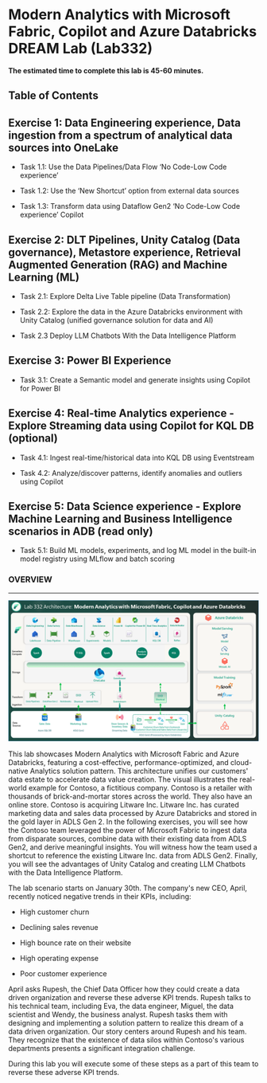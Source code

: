 
# **Modern Analytics with Microsoft Fabric, Copilot and Azure Databricks DREAM Lab (Lab332)**
**The estimated time to complete this lab is 45-60 minutes.**
 
## **Table of Contents**
 
## **Exercise 1: Data Engineering experience, Data ingestion from a spectrum of analytical data sources into OneLake**
 
 - Task 1.1: Use the Data Pipelines/Data Flow ‘No Code-Low Code experience’

 - Task 1.2: Use the ‘New Shortcut’ option from external data sources

 - Task 1.3: Transform data using Dataflow Gen2 ‘No Code-Low Code experience’ Copilot
 


## **Exercise 2: DLT Pipelines, Unity Catalog (Data governance), Metastore experience, Retrieval Augmented Generation (RAG) and Machine Learning (ML)**
 
 - Task 2.1: Explore Delta Live Table pipeline (Data Transformation)
 
 - Task 2.2: Explore the data in the Azure Databricks environment with Unity Catalog (unified governance solution for data and AI)
	
 - Task 2.3 Deploy LLM Chatbots With the Data Intelligence Platform 

 
## **Exercise 3: Power BI Experience**
 
- Task 3.1: Create a Semantic model and generate insights using Copilot for Power BI


## **Exercise 4: Real-time Analytics experience - Explore Streaming data using Copilot for KQL DB (optional)**
 
- Task 4.1: Ingest real-time/historical data into KQL DB using Eventstream
 
- Task 4.2: Analyze/discover patterns, identify anomalies and outliers using Copilot


## **Exercise 5: Data Science experience - Explore Machine Learning and Business Intelligence scenarios in ADB (read only)**
 
- Task 5.1: Build ML models, experiments, and log ML model in the built-in model registry using MLflow and batch scoring


### OVERVIEW

---
 ![Simulator.](mediaNew/buildarch.png)

This lab showcases Modern Analytics with Microsoft Fabric and Azure Databricks, featuring a cost-effective, performance-optimized, and cloud-native Analytics solution pattern. This architecture unifies our customers' data estate to accelerate data value creation. The visual illustrates the real-world example for Contoso, a fictitious company. Contoso is a retailer with thousands of brick-and-mortar stores across the world. They also have an online store. Contoso is acquiring Litware Inc. Litware Inc. has curated marketing data and sales data processed by Azure Databricks and stored in the gold layer in ADLS Gen 2. In the following exercises, you will see how the Contoso team leveraged the power of Microsoft Fabric to ingest data from disparate sources, combine data with their existing data from ADLS Gen2, and derive meaningful insights. You will witness how the team used a shortcut to reference the existing Litware Inc. data from ADLS Gen2. Finally, you will see the advantages of Unity Catalog and creating LLM Chatbots with the Data Intelligence Platform.

The lab scenario starts on January 30th. The company's new CEO, April, recently noticed negative trends in their KPIs, including:

- High customer churn

- Declining sales revenue

- High bounce rate on their website

- High operating expense

- Poor customer experience

April asks Rupesh, the Chief Data Officer how they could create a data driven organization and reverse these adverse KPI trends. Rupesh talks to his technical team, including Eva, the data engineer, Miguel, the data scientist and Wendy, the business analyst. Rupesh tasks them with designing and implementing a solution pattern to realize this dream of a data driven organization. Our story centers around Rupesh and his team. They recognize that the existence of data silos within Contoso's various departments presents a significant integration challenge.

During this lab you will execute some of these steps as a part of this team to reverse these adverse KPI trends.
